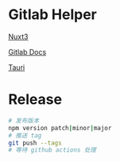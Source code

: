 # Gitlab Helper

[Nuxt3](https://nuxt.com/)

[Gitlab Docs](https://docs.gitlab.com/ee/api/api_resources.html)

[Tauri](https://tauri.app/)

# Release

```bash
# 发布版本
npm version patch|minor|major
# 推送 tag
git push --tags
# 等待 github actions 处理
```

